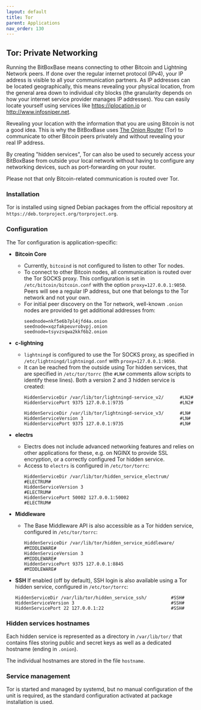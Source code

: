 ```yaml
---
layout: default
title: Tor
parent: Applications
nav_order: 130
---
```

## Tor: Private Networking

Running the BitBoxBase means connecting to other Bitcoin and Lightning Network peers.
If done over the regular internet protocol (IPv4), your IP address is visible to all your communication partners.
As IP addresses can be located geographically, this means revealing your physical location, from the general area down to individual city blocks (the granularity depends on how your internet service provider manages IP addresses).
You can easily locate yourself using services like <https://iplocation.io> or <http://www.infosniper.net>.

Revealing your location with the information that you are using Bitcoin is not a good idea. This is why the BitBoxBase uses [The Onion Router](https://www.torproject.org/) (Tor) to communicate to other Bitcoin peers privately and without revealing your real IP address.

By creating "hidden services", Tor can also be used to securely access your BitBoxBase from outside your local network without having to configure any networking devices, such as port-forwarding on your router.

Please not that only Bitcoin-related communication is routed over Tor.

### Installation

Tor is installed using signed Debian packages from the official repository at `https://deb.torproject.org/torproject.org`.

### Configuration

The Tor configuration is application-specific:

* **Bitcoin Core**
  * Currently, `bitcoind` is not configured to listen to other Tor nodes.
  * To connect to other Bitcoin nodes, all communication is routed over the Tor SOCKS proxy. This configuration is set in `/etc/bitcoin/bitcoin.conf` with the option `proxy=127.0.0.1:9050`. Peers will see a regular IP address, but one that belongs to the Tor network and not your own.
  * For initial peer discovery on the Tor network, well-known `.onion` nodes are provided to get additional addresses from:
    ```
    seednode=nkf5e6b7pl4jfd4a.onion
    seednode=xqzfakpeuvrobvpj.onion
    seednode=tsyvzsqwa2kkf6b2.onion
    ```

* **c-lightning**
  * `lightningd` is configured to use the Tor SOCKS proxy, as specified in `/etc/lightningd/lightningd.conf` with `proxy=127.0.0.1:9050`.
  * It can be reached from the outside using Tor hidden services, that are specified in `/etc/tor/torrc` (the `#LN#` comments allow scripts to identify these lines). Both a version 2 and 3 hidden service is created:
    ```
    HiddenServiceDir /var/lib/tor/lightningd-service_v2/      #LN2#
    HiddenServicePort 9375 127.0.0.1:9735                     #LN2#

    HiddenServiceDir /var/lib/tor/lightningd-service_v3/      #LN#
    HiddenServiceVersion 3                                    #LN#
    HiddenServicePort 9375 127.0.0.1:9735                     #LN#
    ```

* **electrs**
  * Electrs does not include advanced networking features and relies on other applications for these, e.g. on NGINX to provide SSL encryption, or a correctly configured Tor hidden service.
  * Access to `electrs` is configured in `/etc/tor/torrc`:
    ```
    HiddenServiceDir /var/lib/tor/hidden_service_electrum/    #ELECTRUM#
    HiddenServiceVersion 3                                    #ELECTRUM#
    HiddenServicePort 50002 127.0.0.1:50002                   #ELECTRUM#
    ```

* **Middleware**
  * The Base Middleware API is also accessible as a Tor hidden service, configured in `/etc/tor/torrc`:
    ```
    HiddenServiceDir /var/lib/tor/hidden_service_middleware/  #MIDDLEWARE#
    HiddenServiceVersion 3                                    #MIDDLEWARE#
    HiddenServicePort 9375 127.0.0.1:8845                     #MIDDLEWARE#
    ```

* **SSH**
  If enabled (off by default), SSH login is also available using a Tor hidden service, configured in `/etc/tor/torrc`:
  ```
  HiddenServiceDir /var/lib/tor/hidden_service_ssh/         #SSH#
  HiddenServiceVersion 3                                    #SSH#
  HiddenServicePort 22 127.0.0.1:22                         #SSH#
  ```

### Hidden services hostnames

Each hidden service is represented as a directory in `/var/lib/tor/` that contains files storing public and secret keys as well as a dedicated hostname (ending in `.onion`).

The individual hostnames are stored in the file `hostname`.

### Service management

Tor is started and managed by systemd, but no manual configuration of the unit is required, as the standard configuration activated at package installation is used.
